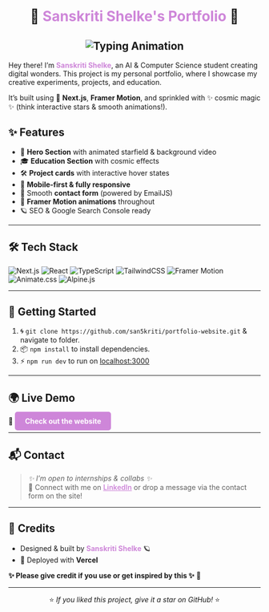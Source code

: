 <h1 align="center">🌌 <span style="color:#ce86d9;">Sanskriti Shelke's Portfolio</span> 🚀</h1>


<h2 align="center">
  <img src="https://readme-typing-svg.demolab.com?font=Fira+Code&size=24&pause=1500&color=F3F3F3&center=true&vCenter=true&width=600&lines=Welcome+to+my+portfolio+website+project!;A+fully+immersive,+responsive+development." alt="Typing Animation" />
</h2>
<p>Hey there! I’m <strong style="color:#ce86d9;">Sanskriti Shelke</strong>, an AI & Computer Science student creating digital wonders. This project is my personal portfolio, where I showcase my creative experiments, projects, and education.</p>
<p>It’s built using 🚀 <strong>Next.js</strong>, <strong>Framer Motion</strong>, and sprinkled with ✨ cosmic magic ✨ (think interactive stars & smooth animations!).</p>

<h2>✨ Features</h2>
<ul>
  <li>🚀 <strong>Hero Section</strong> with animated starfield & background video</li>
  <li>🎓 <strong>Education Section</strong> with cosmic effects</li>
  <li>🛠 <strong>Project cards</strong> with interactive hover states</li>
  <li>📱 <strong>Mobile-first & fully responsive</strong></li>
  <li>💌 Smooth <strong>contact form</strong> (powered by EmailJS)</li>
  <li>🌠 <strong>Framer Motion animations</strong> throughout</li>
  <li>🪐 SEO & Google Search Console ready</li>
</ul>

<hr>

<h2>🛠 Tech Stack</h2>
<p align="left">
  <img src="https://img.shields.io/badge/Next.js-000000?style=for-the-badge&logo=next.js&logoColor=white" alt="Next.js" />
  <img src="https://img.shields.io/badge/React-20232A?style=for-the-badge&logo=react&logoColor=61DAFB" alt="React" />
  <img src="https://img.shields.io/badge/TypeScript-3178C6?style=for-the-badge&logo=typescript&logoColor=white" alt="TypeScript" />
  <img src="https://img.shields.io/badge/TailwindCSS-06B6D4?style=for-the-badge&logo=tailwindcss&logoColor=white" alt="TailwindCSS" />
  <img src="https://img.shields.io/badge/Framer%20Motion-EF007C?style=for-the-badge&logo=framer&logoColor=white" alt="Framer Motion" />
  <img src="https://img.shields.io/badge/Animate.css-39C5BB?style=for-the-badge&logo=css3&logoColor=white" alt="Animate.css" />
  <img src="https://img.shields.io/badge/Alpine.js-8BC0D0?style=for-the-badge&logo=alpine.js&logoColor=black" alt="Alpine.js" />
</p>

<hr>

<h2>🚀 Getting Started</h2>
<ol>
  <li>🌀 <code>git clone https://github.com/san5kriti/portfolio-website.git</code> & navigate to folder.</li>
  <li>📦 <code>npm install</code> to install dependencies.</li>
  <li>⚡ <code>npm run dev</code> to run on <a href="http://localhost:3000" target="_blank">localhost:3000</a></li>
</ol>

<hr>

<h2>🌍 Live Demo</h2>
<p>
  🚀 <a href="https://sanskritishelke.com" style="background:#ce86d9; color:white; padding:10px 20px; border-radius:5px; text-decoration:none; font-weight:bold;">Check out the website</a>
</p>

<hr>

<h2>📬 Contact</h2>
<blockquote>
  <em>✨ I’m open to internships & collabs ✨</em> <br>
  🤝 Connect with me on <a href="https://linkedin.com/in/san5kriti" style="color:#ce86d9; font-weight:600;">LinkedIn</a> or drop a message via the contact form on the site!
</blockquote>

<hr>

<h2>💫 Credits</h2>
<ul>
  <li>Designed & built by <strong style="color:#ce86d9;">Sanskriti Shelke</strong> 🪐</li>
  <li>🚀 Deployed with <strong>Vercel</strong></li>
</ul>

<p><strong>✨ Please give credit if you use or get inspired by this ✨</strong> 🌠</p>
<hr>

<p align="center">
  ⭐ <em>If you liked this project, give it a star on GitHub!</em> ⭐
</p>
